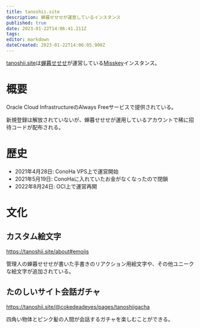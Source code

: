 ```yaml
---
title: tanoshii.site
description: 蝉暮せせせが運営しているインスタンス
published: true
date: 2023-01-22T14:06:41.211Z
tags: 
editor: markdown
dateCreated: 2023-01-22T14:06:05.900Z
---
```


[tanoshii.site](https://tanoshii.site)は[蝉暮せせせ](https://tanoshii.site/@cokedeadeyes)が運営している[Misskey](/software/misskey)インスタンス。

# 概要

Oracle Cloud InfrastructureのAlways Freeサービスで提供されている。

新規登録は解放されていないが、蝉暮せせせが運用しているアカウントで稀に招待コードが配布される。

# 歴史

- 2021年4月28日: ConoHa VPS上で運営開始
- 2021年5月19日: ConoHaに入れていたお金がなくなったので閉鎖
- 2022年8月24日: OCI上で運営再開

# 文化

## カスタム絵文字

https://tanoshii.site/about#emojis

管理人の蝉暮せせせが書いた手書きのリアクション用絵文字や、その他ユニークな絵文字が追加されている。

## たのしいサイト会話ガチャ

https://tanoshii.site/@cokedeadeyes/pages/tanoshiigacha

四角い物体とピンク髪の人間が会話するガチャを楽しむことができる。